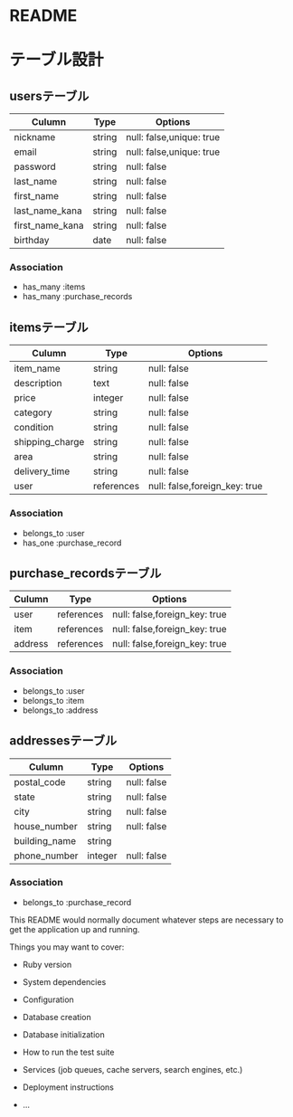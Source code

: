 # README

# テーブル設計

## usersテーブル
| Culumn   | Type   |   Options   |
| -------- | ------ | ----------- |
| nickname | string | null: false,unique: true |
| email    | string | null: false,unique: true |
| password | string | null: false |
| last_name| string | null: false |
|first_name| string | null: false |
|last_name_kana| string | null: false |
|first_name_kana| string| null: false |
| birthday |  date  |  null: false |


### Association
 - has_many :items
 - has_many :purchase_records


## itemsテーブル
|  Culumn   | Type   |    Options    |
| --------- | ------ | ------------- |
| item_name | string |  null: false  |
|description|  text  |  null: false  |
|   price   |integer |  null: false  |
| category  | string |  null: false  |
| condition | string |  null: false  |
|shipping_charge| string |  null: false  |
|    area   | string |  null: false  |
|delivery_time| string |  null: false  |
|   user    | references | null: false,foreign_key: true |


### Association
- belongs_to :user
- has_one :purchase_record


## purchase_recordsテーブル
| Culumn   |    Type    | Options   |
| -------- | ---------- | --------- |
|   user   | references | null: false,foreign_key: true |
|   item   | references | null: false,foreign_key: true |
| address  | references | null: false,foreign_key: true |


### Association
- belongs_to :user
- belongs_to :item
- belongs_to :address

## addressesテーブル
|   Culumn    | Type   |   Options   |
| ----------- | ------ | ----------- |
| postal_code | string | null: false |
|    state    | string | null: false |
|    city     | string | null: false |
|house_number | string | null: false |
|building_name| string |             |
|phone_number | integer | null: false |

### Association
- belongs_to :purchase_record





This README would normally document whatever steps are necessary to get the
application up and running.

Things you may want to cover:

* Ruby version

* System dependencies

* Configuration

* Database creation

* Database initialization

* How to run the test suite

* Services (job queues, cache servers, search engines, etc.)

* Deployment instructions

* ...

